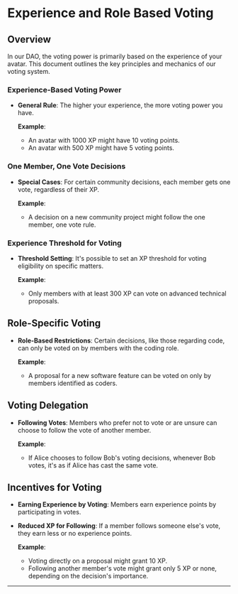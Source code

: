 # Experience and Role Based Voting

## Overview

In our DAO, the voting power is primarily based on the experience of your avatar. This document outlines the key principles and mechanics of our voting system.

### Experience-Based Voting Power

- **General Rule**: The higher your experience, the more voting power you have.
  
  **Example**: 
  - An avatar with 1000 XP might have 10 voting points.
  - An avatar with 500 XP might have 5 voting points.

### One Member, One Vote Decisions

- **Special Cases**: For certain community decisions, each member gets one vote, regardless of their XP.
  
  **Example**: 
  - A decision on a new community project might follow the one member, one vote rule.

### Experience Threshold for Voting

- **Threshold Setting**: It's possible to set an XP threshold for voting eligibility on specific matters.
  
  **Example**: 
  - Only members with at least 300 XP can vote on advanced technical proposals.

## Role-Specific Voting

- **Role-Based Restrictions**: Certain decisions, like those regarding code, can only be voted on by members with the coding role.
  
  **Example**:
  - A proposal for a new software feature can be voted on only by members identified as coders.

## Voting Delegation

- **Following Votes**: Members who prefer not to vote or are unsure can choose to follow the vote of another member.
  
  **Example**:
  - If Alice chooses to follow Bob's voting decisions, whenever Bob votes, it's as if Alice has cast the same vote.

## Incentives for Voting

- **Earning Experience by Voting**: Members earn experience points by participating in votes.
- **Reduced XP for Following**: If a member follows someone else's vote, they earn less or no experience points.
  
  **Example**:
  - Voting directly on a proposal might grant 10 XP.
  - Following another member's vote might grant only 5 XP or none, depending on the decision's importance.

---


